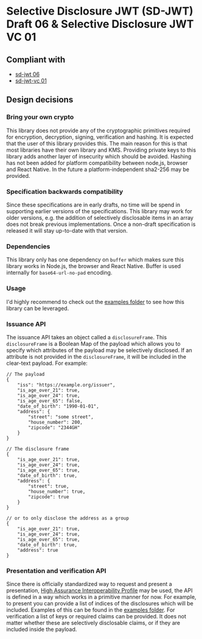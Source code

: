 # Selective Disclosure JWT (SD-JWT) Draft 06 & Selective Disclosure JWT VC 01

## Compliant with

-   [sd-jwt
    06](https://datatracker.ietf.org/doc/draft-ietf-oauth-selective-disclosure-jwt/06/)
-   [sd-jwt-vc
    01](https://datatracker.ietf.org/doc/draft-ietf-oauth-sd-jwt-vc/01/)

## Design decisions

### Bring your own crypto

This library does not provide any of the cryptographic primitives required for
encryption, decryption, signing, verification and hashing. It is expected that
the user of this library provides this. The main reason for this is that most
libraries have their own library and KMS. Providing private keys to this
library adds another layer of insecurity which should be avoided. Hashing has
not been added for platform compatibility between node,js, browser and React
Native. In the future a platform-independent sha2-256 may be provided.

### Specification backwards compatibility

Since these specifications are in early drafts, no time will be spend in
supporting earlier versions of the specifications. This library may work for
older versions, e.g. the addition of selectively disclosable items in an array
does not break previous implementations. Once a non-draft specification is
released it will stay up-to-date with that version.

### Dependencies

This library only has one dependency on `buffer` which makes sure this library
works in Node.js, the browser and React Native. Buffer is used internally for
`base64-url-no-pad` encoding.

### Usage

I'd highly recommend to check out the [examples folder](examples) to see how
this library can be leveraged.

### Issuance API

The issuance API takes an object called a `disclosureFrame`. This
`disclosureFrame` is a Boolean Map of the payload which allows you to specify
which attributes of the payload may be selectively disclosed. If an attribute is not provided in the `disclosureFrame`, it will be included in the clear-text payload. For example:

```jsonc
// The payload
{
    "iss": "https://example.org/issuer",
    "is_age_over_21": true,
    "is_age_over_24": true,
    "is_age_over_65": false,
    "date_of_birth": "1990-01-01",
    "address": {
        "street": "some street",
        "house_number": 200,
        "zipcode": "2344GH"
    }
}
```

```jsonc
// The disclosure frame
{
    "is_age_over_21": true,
    "is_age_over_24": true,
    "is_age_over_65": true,
    "date_of_birth": true,
    "address": {
        "street": true,
        "house_number": true,
        "zipcode": true
    }
}

// or to only disclose the address as a group
{
    "is_age_over_21": true,
    "is_age_over_24": true,
    "is_age_over_65": true,
    "date_of_birth": true,
    "address": true
}
```

### Presentation and verification API

Since there is officially standardized way to request and present a
presentation, [High Assurance Interoperability
Profile](https://vcstuff.github.io/oid4vc-haip-sd-jwt-vc/draft-oid4vc-haip-sd-jwt-vc.html)
may be used, the API is defined in a way which works in a primitive manner for
now. For example, to present you can provide a list of indices of the
disclosures which will be included. Examples of this can be found in the
[examples folder](examples). For verification a list of keys or required
claims can be provided. It does not matter whether these are selectively
disclosable claims, or if they are included inside the payload.
